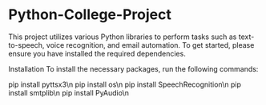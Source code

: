 # Python-College-Project
This project utilizes various Python libraries to perform tasks such as text-to-speech, voice recognition, and email automation. To get started, please ensure you have installed the required dependencies.

Installation
To install the necessary packages, run the following commands:

pip install pyttsx3\n
pip install os\n
pip install SpeechRecognition\n
pip install smtplib\n
pip install PyAudio\n
